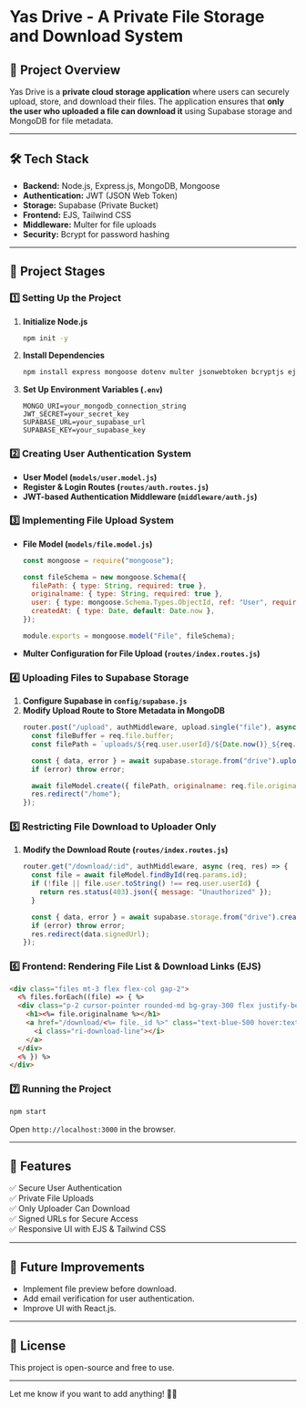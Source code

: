 # Yas Drive - A Private File Storage and Download System

## 📌 Project Overview
Yas Drive is a **private cloud storage application** where users can securely upload, store, and download their files. The application ensures that **only the user who uploaded a file can download it** using Supabase storage and MongoDB for file metadata.

---

## 🛠️ Tech Stack
- **Backend:** Node.js, Express.js, MongoDB, Mongoose
- **Authentication:** JWT (JSON Web Token)
- **Storage:** Supabase (Private Bucket)
- **Frontend:** EJS, Tailwind CSS
- **Middleware:** Multer for file uploads
- **Security:** Bcrypt for password hashing

---

## 📂 Project Stages
### **1️⃣ Setting Up the Project**
1. **Initialize Node.js**
   ```sh
   npm init -y
   ```
2. **Install Dependencies**
   ```sh
   npm install express mongoose dotenv multer jsonwebtoken bcryptjs ejs
   ```
3. **Set Up Environment Variables (`.env`)**
   ```env
   MONGO_URI=your_mongodb_connection_string
   JWT_SECRET=your_secret_key
   SUPABASE_URL=your_supabase_url
   SUPABASE_KEY=your_supabase_key
   ```

### **2️⃣ Creating User Authentication System**
- **User Model (`models/user.model.js`)**
- **Register & Login Routes (`routes/auth.routes.js`)**
- **JWT-based Authentication Middleware (`middleware/auth.js`)**

### **3️⃣ Implementing File Upload System**
- **File Model (`models/file.model.js`)**
  ```javascript
  const mongoose = require("mongoose");

  const fileSchema = new mongoose.Schema({
    filePath: { type: String, required: true },
    originalname: { type: String, required: true },
    user: { type: mongoose.Schema.Types.ObjectId, ref: "User", required: true },
    createdAt: { type: Date, default: Date.now },
  });

  module.exports = mongoose.model("File", fileSchema);
  ```
- **Multer Configuration for File Upload (`routes/index.routes.js`)**

### **4️⃣ Uploading Files to Supabase Storage**
1. **Configure Supabase in `config/supabase.js`**
2. **Modify Upload Route to Store Metadata in MongoDB**
   ```javascript
   router.post("/upload", authMiddleware, upload.single("file"), async (req, res) => {
     const fileBuffer = req.file.buffer;
     const filePath = `uploads/${req.user.userId}/${Date.now()}_${req.file.originalname}`;

     const { data, error } = await supabase.storage.from("drive").upload(filePath, fileBuffer);
     if (error) throw error;

     await fileModel.create({ filePath, originalname: req.file.originalname, user: req.user.userId });
     res.redirect("/home");
   });
   ```

### **5️⃣ Restricting File Download to Uploader Only**
1. **Modify the Download Route (`routes/index.routes.js`)**
   ```javascript
   router.get("/download/:id", authMiddleware, async (req, res) => {
     const file = await fileModel.findById(req.params.id);
     if (!file || file.user.toString() !== req.user.userId) {
       return res.status(403).json({ message: "Unauthorized" });
     }

     const { data, error } = await supabase.storage.from("drive").createSignedUrl(file.filePath, 60 * 60);
     if (error) throw error;
     res.redirect(data.signedUrl);
   });
   ```

### **6️⃣ Frontend: Rendering File List & Download Links (EJS)**
```html
<div class="files mt-3 flex flex-col gap-2">
  <% files.forEach((file) => { %>
  <div class="p-2 cursor-pointer rounded-md bg-gray-300 flex justify-between">
    <h1><%= file.originalname %></h1>
    <a href="/download/<%= file._id %>" class="text-blue-500 hover:text-blue-700">
      <i class="ri-download-line"></i>
    </a>
  </div>
  <% }) %>
</div>
```

### **7️⃣ Running the Project**
```sh
npm start
```
Open `http://localhost:3000` in the browser.

---

## 🚀 Features
✅ Secure User Authentication  
✅ Private File Uploads  
✅ Only Uploader Can Download  
✅ Signed URLs for Secure Access  
✅ Responsive UI with EJS & Tailwind CSS

---

## 📌 Future Improvements
- Implement file preview before download.
- Add email verification for user authentication.
- Improve UI with React.js.


---

## 📜 License
This project is open-source and free to use.

---

Let me know if you want to add anything! 🚀🔥

